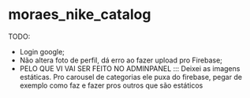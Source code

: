 # moraes_nike_catalog

TODO:
- Login google;
- Não altera foto de perfil, dá erro ao fazer upload pro Firebase;
- PELO QUE VI VAI SER FEITO NO ADMINPANEL ::: Deixei as imagens estáticas. Pro carousel de categorias ele puxa do firebase, pegar de exemplo como faz e fazer pros outros que são estáticos

